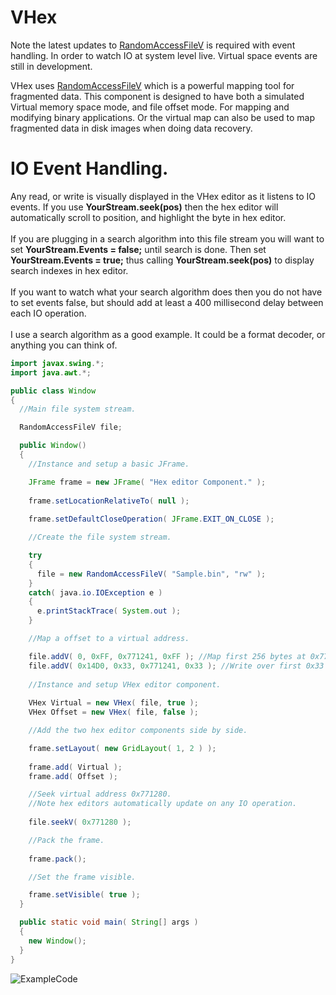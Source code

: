# VHex

Note the latest updates to [RandomAccessFileV](https://github.com/Recoskie/RandomAccessFileV) is required with event handling. In order to watch IO at system level live. Virtual space events are still in development.<br />

VHex uses [RandomAccessFileV](https://github.com/Recoskie/RandomAccessFileV) which is a powerful mapping tool for fragmented data. This component is designed to have both a simulated Virtual memory space mode, and file offset mode. For mapping and modifying binary applications. Or the virtual map can also be used to map fragmented data in disk images when doing data recovery.

# IO Event Handling.

Any read, or write is visually displayed in the VHex editor as it listens to IO events. If you use **YourStream.seek(pos)** then the hex editor will automatically scroll to position, and highlight the byte in hex editor.
<br /><br />
If you are plugging in a search algorithm into this file stream you will want to set **YourStream.Events = false;** until search is done. Then set **YourStream.Events = true;** thus calling **YourStream.seek(pos)** to display search indexes in hex editor.
<br /><br />
If you want to watch what your search algorithm does then you do not have to set events false, but should add at least a 400 millisecond delay between each IO operation.
<br /><br />
I use a search algorithm as a good example. It could be a format decoder, or anything you can think of.

```java
import javax.swing.*;
import java.awt.*;

public class Window
{
  //Main file system stream.

  RandomAccessFileV file;

  public Window()
  {
    //Instance and setup a basic JFrame.

    JFrame frame = new JFrame( "Hex editor Component." );
    
    frame.setLocationRelativeTo( null );
    
    frame.setDefaultCloseOperation( JFrame.EXIT_ON_CLOSE );

    //Create the file system stream.

    try
    {
      file = new RandomAccessFileV( "Sample.bin", "rw" );
    }
    catch( java.io.IOException e )
    {
      e.printStackTrace( System.out );
    }

    //Map a offset to a virtual address.

    file.addV( 0, 0xFF, 0x771241, 0xFF ); //Map first 256 bytes at 0x771241.
    file.addV( 0x14D0, 0x33, 0x771241, 0x33 ); //Write over first 0x33 bytes from offset 0x14D0.
    
    //Instance and setup VHex editor component.
    
    VHex Virtual = new VHex( file, true );
    VHex Offset = new VHex( file, false );

    //Add the two hex editor components side by side.

    frame.setLayout( new GridLayout( 1, 2 ) );
    
    frame.add( Virtual );
    frame.add( Offset );

    //Seek virtual address 0x771280.
    //Note hex editors automatically update on any IO operation.
    
    file.seekV( 0x771280 );

    //Pack the frame.
    
    frame.pack();

    //Set the frame visible.

    frame.setVisible( true );
  }

  public static void main( String[] args )
  {
    new Window();
  }
}
```

![ExampleCode](ExampleCode.bmp)

